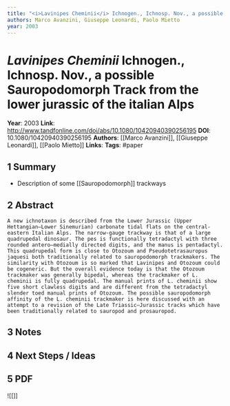 ```yaml
---
title: "<i>Lavinipes Cheminii</i> Ichnogen., Ichnosp. Nov., a possible Sauropodomorph Track from the lower jurassic of the italian Alps"
authors: Marco Avanzini, Giuseppe Leonardi, Paolo Mietto
year: 2003
---
```

# <i>Lavinipes Cheminii</i> Ichnogen., Ichnosp. Nov., a possible Sauropodomorph Track from the lower jurassic of the italian Alps
**Year**: 2003
**Link**: http://www.tandfonline.com/doi/abs/10.1080/10420940390256195
**DOI**: 10.1080/10420940390256195
**Authors**: [[Marco Avanzini]], [[Giuseppe Leonardi]], [[Paolo Mietto]]
**Links**:
**Tags**: #paper

## 1 Summary
- Description of some [[Sauropodomorph]] trackways

## 2 Abstract
```
A new ichnotaxon is described from the Lower Jurassic (Upper Hettangian—Lower Sinemurian) carbonate tidal flats on the central-eastern Italian Alps. The narrow-gauge trackway is that of a large quadrupedal dinosaur. The pes is functionally tetradactyl with three rounded antero—medially directed digits, and the manus is pentadactyl. This quadrupedal form is close to Otozoum and Pseudotetrasauropus jaquesi both traditionally related to sauropodomorph trackmakers. The similarity with Otozoum is so marked that Lavinipes and Otozoum could be cogeneric. But the overall evidence today is that the Otozoum trackmaker was generally bipedal, whereas the trackmaker of L. cheminii is fully quadrupedal. The manual prints of L. cheminii show five short clawless digits and are different from the tetradactyl slender toed manual prints of Otozoum. The possible sauropodomorph affinity of the L. cheminii trackmaker is here discussed with an attempt to a revision of the Late Triassic—Jurassic tracks which have been traditionally related to sauropod and prosauropod.
```

## 3 Notes

## 4 Next Steps / Ideas

## 5 PDF

![[]]